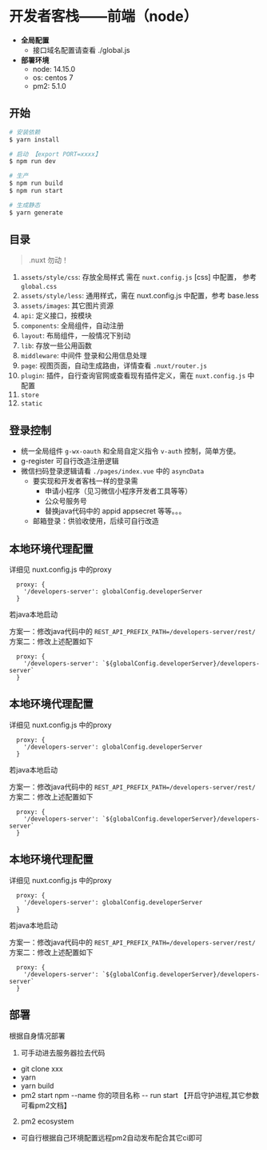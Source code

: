 # 开发者客栈——前端（node）

- **全局配置**
    - 接口域名配置请查看 ./global.js
- **部署环境**
    - node: 14.15.0
    - os: centos 7
    - pm2: 5.1.0

## 开始

```bash
# 安装依赖
$ yarn install

# 启动 【export PORT=xxxx】
$ npm run dev

# 生产
$ npm run build
$ npm run start

# 生成静态
$ yarn generate
```

## 目录

> .nuxt 勿动！

1. `assets/style/css`: 存放全局样式 需在 `nuxt.config.js` [css] 中配置， 参考 `global.css`
2. `assets/style/less`: 通用样式，需在 nuxt.config.js 中配置，参考 base.less
3. `assets/images`: 其它图片资源
4. `api`: 定义接口，按模块
5. `components`: 全局组件，自动注册
6. `layout`: 布局组件，一般情况下别动
7. `lib`: 存放一些公用函数
8. `middleware`: 中间件 登录和公用信息处理
9. `page`: 视图页面，自动生成路由，详情查看 `.nuxt/router.js`
10. `plugin`: 插件，自行查询官网或查看现有插件定义，需在 `nuxt.config.js` 中配置
11. `store`
12. `static`

## 登录控制

- 统一全局组件 `g-wx-oauth` 和全局自定义指令 `v-auth` 控制，简单方便。
- g-register 可自行改造注册逻辑
- 微信扫码登录逻辑请看 `./pages/index.vue` 中的 `asyncData`
  - 要实现和开发者客栈一样的登录需
    - 申请小程序（见习微信小程序开发者工具等等）
    - 公众号服务号
    - 替换java代码中的 appid appsecret 等等。。。
  - 邮箱登录：供验收使用，后续可自行改造
  

## 本地环境代理配置

详细见 nuxt.config.js 中的proxy

```
  proxy: {
    '/developers-server': globalConfig.developerServer
  }
```

若java本地启动

方案一：修改java代码中的 `REST_API_PREFIX_PATH=/developers-server/rest/`
方案二：修改上述配置如下
```
  proxy: {
    '/developers-server': `${globalConfig.developerServer}/developers-server`
  }
```


## 本地环境代理配置

详细见 nuxt.config.js 中的proxy

```
  proxy: {
    '/developers-server': globalConfig.developerServer
  }
```

若java本地启动

方案一：修改java代码中的 `REST_API_PREFIX_PATH=/developers-server/rest/`
方案二：修改上述配置如下
```
  proxy: {
    '/developers-server': `${globalConfig.developerServer}/developers-server`
  }
```


## 本地环境代理配置

详细见 nuxt.config.js 中的proxy

```
  proxy: {
    '/developers-server': globalConfig.developerServer
  }
```

若java本地启动

方案一：修改java代码中的 `REST_API_PREFIX_PATH=/developers-server/rest/`
方案二：修改上述配置如下
```
  proxy: {
    '/developers-server': `${globalConfig.developerServer}/developers-server`
  }
```


## 部署

根据自身情况部署

1. 可手动进去服务器拉去代码

- git clone xxx
- yarn
- yarn build
- pm2 start npm --name 你的项目名称 -- run start 【开启守护进程,其它参数可看pm2文档】

2. pm2 ecosystem
- 可自行根据自己环境配置远程pm2自动发布配合其它ci即可
